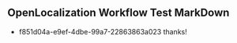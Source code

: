 ## OpenLocalization Workflow Test MarkDown
* f851d04a-e9ef-4dbe-99a7-22863863a023 thanks!

<!--HONumber=Aug16_HO1-->


